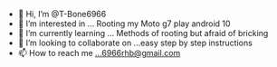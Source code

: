 - 👋 Hi, I’m @T-Bone6966
- 👀 I’m interested in ... Rooting my Moto g7 play android 10
- 🌱 I’m currently learning ... Methods of rooting but afraid of bricking 
- 💞️ I’m looking to collaborate on ...easy step by step instructions 
- 📫 How to reach me ...6966rhb@gmail.com 

<!---
T-Bone6966/T-Bone6966 is a ✨ special ✨ repository because its `README.md` (this file) appears on your GitHub profile.
You can click the Preview link to take a look at your changes.
--->
